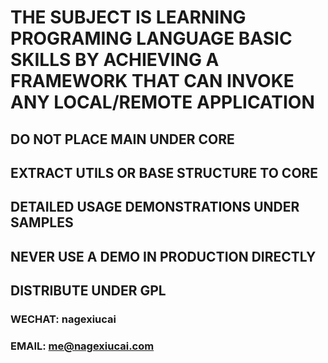 # THE SUBJECT IS LEARNING PROGRAMING LANGUAGE BASIC SKILLS BY ACHIEVING A FRAMEWORK THAT CAN INVOKE ANY LOCAL/REMOTE APPLICATION
## DO NOT PLACE MAIN UNDER CORE
## EXTRACT UTILS OR BASE STRUCTURE TO CORE
## DETAILED USAGE DEMONSTRATIONS UNDER SAMPLES
## NEVER USE A DEMO IN PRODUCTION DIRECTLY

## DISTRIBUTE UNDER GPL

### WECHAT: nagexiucai
### EMAIL: me@nagexiucai.com
